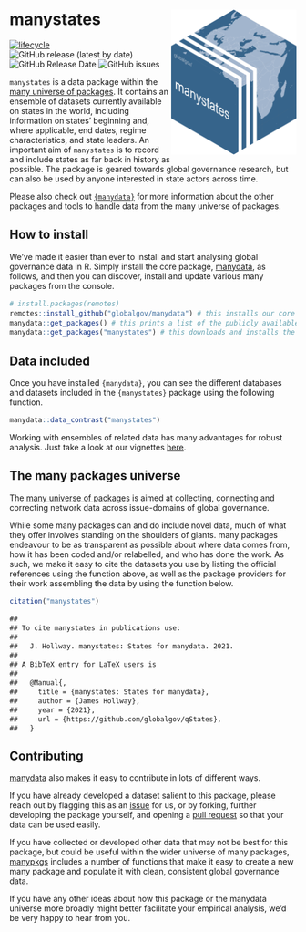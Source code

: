 
# manystates <img src="man/figures/manystates_hexlogo.png" align="right" width="220"/>

<!-- badges: start -->

[![lifecycle](https://img.shields.io/badge/lifecycle-experimental-orange.svg)](https://www.tidyverse.org/lifecycle/#experimental)
![GitHub release (latest by
date)](https://img.shields.io/github/v/release/globalgov/manystates)
![GitHub Release
Date](https://img.shields.io/github/release-date/globalgov/manystates)
![GitHub
issues](https://img.shields.io/github/issues-raw/globalgov/manystates)
<!-- badges: end -->

`manystates` is a data package within the [many universe of
packages](https://github.com/globalgov). It contains an ensemble of
datasets currently available on states in the world, including
information on states’ beginning and, where applicable, end dates,
regime characteristics, and state leaders. An important aim of
`manystates` is to record and include states as far back in history as
possible. The package is geared towards global governance research, but
can also be used by anyone interested in state actors across time.

Please also check out
[`{manydata}`](https://github.com/globalgov/manydata) for more
information about the other packages and tools to handle data from the
many universe of packages.

## How to install

We’ve made it easier than ever to install and start analysing global
governance data in R. Simply install the core package,
[manydata](https://github.com/globalgov/manydata), as follows, and then
you can discover, install and update various many packages from the
console.

``` r
# install.packages(remotes)
remotes::install_github("globalgov/manydata") # this installs our core package, the only one you need to do independently
manydata::get_packages() # this prints a list of the publicly available data packages currently available
manydata::get_packages("manystates") # this downloads and installs the named package
```

## Data included

Once you have installed `{manydata}`, you can see the different
databases and datasets included in the `{manystates}` package using the
following function.

``` r
manydata::data_contrast("manystates")
```

Working with ensembles of related data has many advantages for robust
analysis. Just take a look at our vignettes
[here](https://globalgov.github.io/manydata/articles/user.html).

## The many packages universe

The [many universe of packages](https://github.com/globalgov/manydata)
is aimed at collecting, connecting and correcting network data across
issue-domains of global governance.

While some many packages can and do include novel data, much of what
they offer involves standing on the shoulders of giants. many packages
endeavour to be as transparent as possible about where data comes from,
how it has been coded and/or relabelled, and who has done the work. As
such, we make it easy to cite the datasets you use by listing the
official references using the function above, as well as the package
providers for their work assembling the data by using the function
below.

``` r
citation("manystates")
```

    ## 
    ## To cite manystates in publications use:
    ## 
    ##   J. Hollway. manystates: States for manydata. 2021.
    ## 
    ## A BibTeX entry for LaTeX users is
    ## 
    ##   @Manual{,
    ##     title = {manystates: States for manydata},
    ##     author = {James Hollway},
    ##     year = {2021},
    ##     url = {https://github.com/globalgov/qStates},
    ##   }

## Contributing

[manydata](https://github.com/globalgov/manydata/blob/main/.github/CONTRIBUTING.md)
also makes it easy to contribute in lots of different ways.

If you have already developed a dataset salient to this package, please
reach out by flagging this as an
[issue](https://github.com/globalgov/manystates/issues) for us, or by
forking, further developing the package yourself, and opening a [pull
request](https://github.com/globalgov/manystates/pulls) so that your
data can be used easily.

If you have collected or developed other data that may not be best for
this package, but could be useful within the wider universe of many
packages, [manypkgs](https://github.com/globalgov/manypkgs) includes a
number of functions that make it easy to create a new many package and
populate it with clean, consistent global governance data.

If you have any other ideas about how this package or the manydata
universe more broadly might better facilitate your empirical analysis,
we’d be very happy to hear from you.
